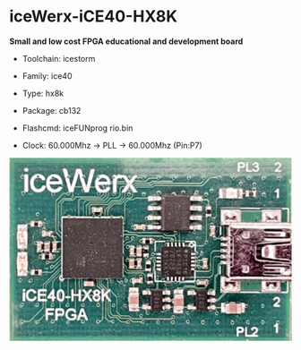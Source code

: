 # iceWerx-iCE40-HX8K
**Small and low cost FPGA educational and development board**

* Toolchain: icestorm

* Family: ice40

* Type: hx8k

* Package: cb132

* Flashcmd: iceFUNprog rio.bin

* Clock: 60.000Mhz -> PLL -> 60.000Mhz (Pin:P7)

![board.png](board.png)

